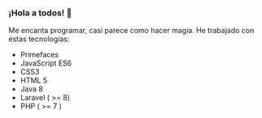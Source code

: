 ### ¡Hola a todos! 👋
Me encanta programar, casi parece como hacer magia.
He trabajado con estas tecnologías:
- Primefaces
- JavaScript ES6
- CSS3
- HTML 5
- Java 8
- Laravel ( >= 8)
- PHP ( >= 7 )

<!--
**JuanRobles2164/JuanRobles2164** is a ✨ _special_ ✨ repository because its `README.md` (this file) appears on your GitHub profile.

Here are some ideas to get you started:

- 🔭 I’m currently working on ...
- 🌱 I’m currently learning ...
- 👯 I’m looking to collaborate on ...
- 🤔 I’m looking for help with ...
- 💬 Ask me about ...
- 📫 How to reach me: ...
- 😄 Pronouns: ...
- ⚡ Fun fact: ...
-->
